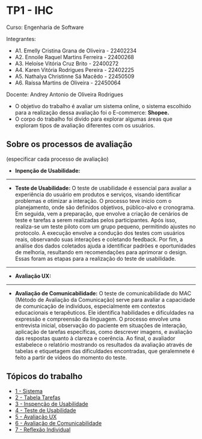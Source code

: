 # TP1 - IHC 

Curso: Engenharia de Software

Integrantes: 
+ A1. Emelly Cristina Grana de Oliveira - 22402234
+ A2. Ennoile Raquel Martins Ferreira - 22400268
+ A3. Heloíse Vitória Cruz Brito - 22400272
+ A4. Karen Vitória Rodrigues Pereira - 22402225
+ A5. Nathalya Christinne Sá Macêdo - 22450509
+ A6. Raíssa Martins de Oliveira - 22450064

Docente: Andrey Antonio de Oliveira Rodrigues

- O objetivo do trabalho é avaliar um sistema online, o sistema escolhido para a realização dessa avaliação  foi o E-commerce: **Shopee.**
- O corpo do trabalho foi divido para explorar algumas áreas que exploram tipos de avaliação diferentes com os usuários.


## Sobre os processos de avaliação
(especificar cada processo de avaliação)
- **Inpenção de Usabilidade:**
---
- **Teste de Usabilidade:** O teste de usabilidade é essencial para avaliar a experiência do usuário em produtos e serviços, visando identificar problemas e otimizar a interação. O processo teve inicio com o planejamento, onde são definidos objetivos, público-alvo e cronograma. Em seguida, vem a preparação, que envolve a criação de cenários de teste e tarefas a serem realizadas pelos participantes. Após isso, realiza-se um teste piloto com um grupo pequeno, permitindo ajustes no protocolo. A execução envolve a condução dos testes com usuários reais, observando suas interações e coletando feedback. Por fim, a análise dos dados coletados ajuda a identificar padrões e oportunidades de melhoria, resultando em recomendações para aprimorar o design. Essas foram as etapas para a realização do teste de usabilidade.
---
- **Avaliação UX:**
---
- **Avaliação de Comunicabilidade:** O teste de comunicabilidade do MAC (Método de Avaliação da Comunicação) serve para avaliar a capacidade de comunicação de indivíduos, especialmente em contextos educacionais e terapêuticos. Ele identifica habilidades e dificuldades na expressão e compreensão da linguagem. 
O processo envolve uma entrevista inicial, observação do paciente em situações de interação, aplicação de tarefas específicas, como descrever imagens, e avaliação das respostas quanto à clareza e coerência. Ao final, o avaliador estabelece o relatório mostrando os resultados da avaliação através de tabelas e etiquetagem das dificuldades encontradas, que geralemnete é feito a partir de vídeos do momento do teste.
## Tópicos do trabalho

- [1 - Sistema](https://github.com/ennoile/ihc/tree/4e79d4e9f83e9c0827f7ea34de3dad7b0a9eaf17/docs/sistema)
- [2 - Tabela Tarefas](https://github.com/ennoile/ihc/blob/4e79d4e9f83e9c0827f7ea34de3dad7b0a9eaf17/docs/tabela_tarefas.md)
- [3 - Inspenção de Usabilidade](https://github.com/ennoile/ihc/tree/4e79d4e9f83e9c0827f7ea34de3dad7b0a9eaf17/docs/1-Inspecao_usabilidade)
- [4 - Teste de Usabilidade](https://github.com/ennoile/ihc/tree/4e79d4e9f83e9c0827f7ea34de3dad7b0a9eaf17/docs/2-Teste_usabilidade)
- [5 - Avaliação UX](https://github.com/ennoile/ihc/tree/4e79d4e9f83e9c0827f7ea34de3dad7b0a9eaf17/docs/3-Avaliacao_ux)
- [6 - Avaliação de Comunicabilidade](https://github.com/ennoile/ihc/tree/4e79d4e9f83e9c0827f7ea34de3dad7b0a9eaf17/docs/4-Avaliacao_comunicabilidade)
- [7 - Reflexão Individual](https://github.com/ennoile/ihc/blob/4e79d4e9f83e9c0827f7ea34de3dad7b0a9eaf17/docs/reflexao_individual.md)
